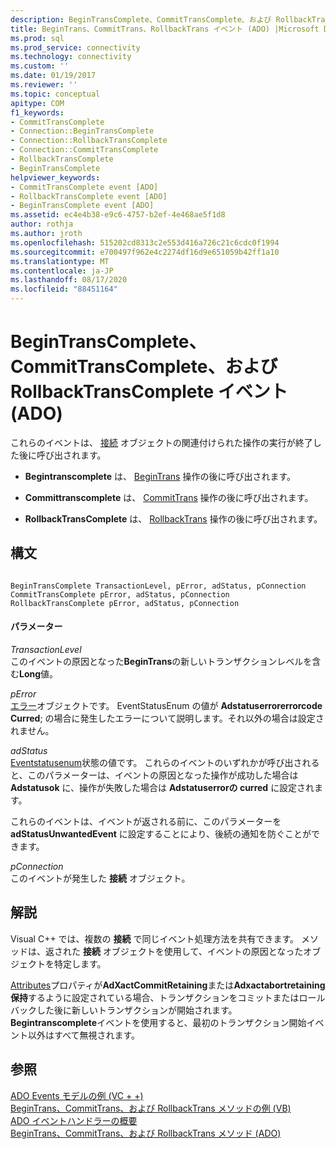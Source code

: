 ```yaml
---
description: BeginTransComplete、CommitTransComplete、および RollbackTransComplete イベント (ADO)
title: BeginTrans、CommitTrans、RollbackTrans イベント (ADO) |Microsoft Docs
ms.prod: sql
ms.prod_service: connectivity
ms.technology: connectivity
ms.custom: ''
ms.date: 01/19/2017
ms.reviewer: ''
ms.topic: conceptual
apitype: COM
f1_keywords:
- CommitTransComplete
- Connection::BeginTransComplete
- Connection::RollbackTransComplete
- Connection::CommitTransComplete
- RollbackTransComplete
- BeginTransComplete
helpviewer_keywords:
- CommitTransComplete event [ADO]
- RollbackTransComplete event [ADO]
- BeginTransComplete event [ADO]
ms.assetid: ec4e4b38-e9c6-4757-b2ef-4e468ae5f1d8
author: rothja
ms.author: jroth
ms.openlocfilehash: 515202cd8313c2e553d416a726c21c6cdc0f1994
ms.sourcegitcommit: e700497f962e4c2274df16d9e651059b42ff1a10
ms.translationtype: MT
ms.contentlocale: ja-JP
ms.lasthandoff: 08/17/2020
ms.locfileid: "88451164"
---
```

# <a name="begintranscomplete-committranscomplete-and-rollbacktranscomplete-events-ado"></a>BeginTransComplete、CommitTransComplete、および RollbackTransComplete イベント (ADO)
これらのイベントは、 [接続](../../../ado/reference/ado-api/connection-object-ado.md) オブジェクトの関連付けられた操作の実行が終了した後に呼び出されます。  
  
-   **Begintranscomplete** は、 [BeginTrans](../../../ado/reference/ado-api/begintrans-committrans-and-rollbacktrans-methods-ado.md) 操作の後に呼び出されます。  
  
-   **Committranscomplete** は、 [CommitTrans](../../../ado/reference/ado-api/begintrans-committrans-and-rollbacktrans-methods-ado.md) 操作の後に呼び出されます。  
  
-   **RollbackTransComplete** は、 [RollbackTrans](../../../ado/reference/ado-api/begintrans-committrans-and-rollbacktrans-methods-ado.md) 操作の後に呼び出されます。  
  
## <a name="syntax"></a>構文  
  
```  
  
BeginTransComplete TransactionLevel, pError, adStatus, pConnection  
CommitTransComplete pError, adStatus, pConnection  
RollbackTransComplete pError, adStatus, pConnection  
```  
  
#### <a name="parameters"></a>パラメーター  
 *TransactionLevel*  
 このイベントの原因となった**BeginTrans**の新しいトランザクションレベルを含む**Long**値。  
  
 *pError*  
 [エラー](../../../ado/reference/ado-api/error-object.md)オブジェクトです。 EventStatusEnum の値が **Adstatuserrorerrorcode Curred**; の場合に発生したエラーについて説明します。それ以外の場合は設定されません。  
  
 *adStatus*  
 [Eventstatusenum](../../../ado/reference/ado-api/eventstatusenum.md)状態の値です。 これらのイベントのいずれかが呼び出されると、このパラメーターは、イベントの原因となった操作が成功した場合は **Adstatusok** に、操作が失敗した場合は **Adstatuserrorの curred** に設定されます。  
  
 これらのイベントは、イベントが返される前に、このパラメーターを **adStatusUnwantedEvent** に設定することにより、後続の通知を防ぐことができます。  
  
 *pConnection*  
 このイベントが発生した **接続** オブジェクト。  
  
## <a name="remarks"></a>解説  
 Visual C++ では、複数の **接続** で同じイベント処理方法を共有できます。 メソッドは、返された **接続** オブジェクトを使用して、イベントの原因となったオブジェクトを特定します。  
  
 [Attributes](../../../ado/reference/ado-api/attributes-property-ado.md)プロパティが**AdXactCommitRetaining**または**Adxactabortretaining 保持**するように設定されている場合、トランザクションをコミットまたはロールバックした後に新しいトランザクションが開始されます。 **Begintranscomplete**イベントを使用すると、最初のトランザクション開始イベント以外はすべて無視されます。  
  
## <a name="see-also"></a>参照  
 [ADO Events モデルの例 (VC + +)](../../../ado/reference/ado-api/ado-events-model-example-vc.md)   
 [BeginTrans、CommitTrans、および RollbackTrans メソッドの例 (VB)](../../../ado/reference/ado-api/begintrans-committrans-and-rollbacktrans-methods-example-vb.md)   
 [ADO イベントハンドラーの概要](../../../ado/guide/data/ado-event-handler-summary.md)   
 [BeginTrans、CommitTrans、および RollbackTrans メソッド (ADO)](../../../ado/reference/ado-api/begintrans-committrans-and-rollbacktrans-methods-ado.md)
